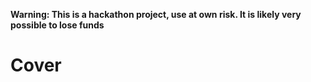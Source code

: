 __Warning: This is a hackathon project, use at own risk. It is likely very possible to lose funds__

# Cover



